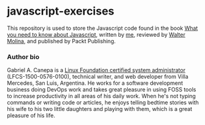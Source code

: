 # javascript-exercises
This repository is used to store the Javascript code found in the book [What you need to know about Javascript](https://1drv.ms/b/s!AotpOipZ2Sr2hhsT-3OSA2uuounE), written by [me](https://ar.linkedin.com/in/gacanepa), reviewed by [Walter Molina](https://www.linkedin.com/in/waltermolina/), and published by Packt Publishing.

### Author bio
Gabriel A. Canepa is a [Linux Foundation certified system administrator](https://training.linuxfoundation.org/certification/verify-linux-certifications) (LFCS-1500-0576-0100), technical writer, and web developer from Villa Mercedes, San Luis, Argentina. He works for a software development business doing DevOps work and takes great pleasure in using FOSS tools to increase productivity in all areas of his daily work. When he's not typing commands or writing code or articles, he enjoys telling bedtime stories with his wife to his two little daughters and playing with them, which is a great pleasure of his life.
